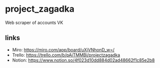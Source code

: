 # project_zagadka
Web scraper of accounts VK

## links
* Miro: https://miro.com/app/board/uXjVNhonD_w=/
* Trello: https://trello.com/b/pAiTMMBi/projectzagadka 
* Notion: https://www.notion.so/4f023d10dd884d02ad48662f1c85e2b8